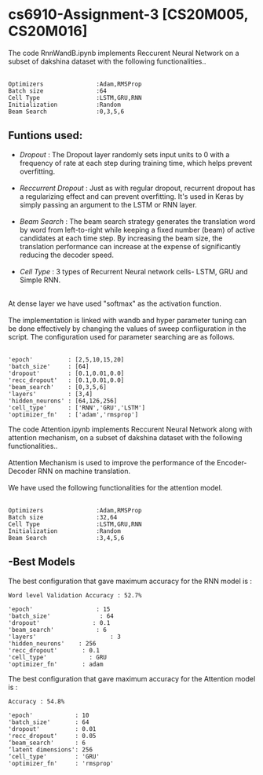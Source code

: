 # cs6910-Assignment-3 [CS20M005, CS20M016]

The code RnnWandB.ipynb implements Reccurent Neural Network on a subset of dakshina dataset with the following functionalities..<br/><br/>
```
Optimizers               :Adam,RMSProp
Batch size               :64
Cell Type                :LSTM,GRU,RNN
Initialization           :Random
Beam Search              :0,3,5,6
```
Funtions used:
-
 
* *Dropout*                : The Dropout layer randomly sets input units to 0 with a frequency of rate at each step during training time, which helps prevent overfitting.<br/><br/>
* *Reccurrent Dropout*     : Just as with regular dropout, recurrent dropout has a regularizing effect and can prevent overfitting. It's used in Keras by simply passing an      argument to the LSTM or RNN layer.<br/><br/>
* *Beam Search*            : The beam search strategy generates the translation word by word from left-to-right while keeping a fixed number (beam) of active candidates at each time step. By increasing the beam size, the translation performance can increase at the expense of significantly reducing the decoder speed.<br/><br/>
* *Cell Type*              : 3 types of Recurrent Neural network cells- LSTM, GRU and Simple RNN.<br/><br/>

At dense layer we have used "softmax" as the activation function.<br/><br/>
The implementation is linked with wandb and hyper parameter tuning can be done effectively by changing the values of sweep confiiguration in the script. The configuration used for parameter searching are as follows.<br/><br/>
```
'epoch'          : [2,5,10,15,20]
'batch_size'     : [64]
'dropout'        : [0.1,0.01,0.0]
'recc_dropout'   : [0.1,0.01,0.0]
'beam_search'    : [0,3,5,6]
'layers'         : [3,4]
'hidden_neurons' : [64,126,256]
'cell_type'      : ['RNN','GRU','LSTM']
'optimizer_fn'   : ['adam','rmsprop']
```

The code Attention.ipynb implements Reccurent Neural Network along with attention mechanism, on a subset of dakshina dataset with the following functionalities..<br/><br/>
Attention Mechanism is used to improve the performance of the Encoder-Decoder RNN on machine translation.<br><br/>
We have used the following functionalities for the attention model.<br><br/>
```
Optimizers               :Adam,RMSProp
Batch size               :32,64
Cell Type                :LSTM,GRU,RNN
Initialization           :Random
Beam Search              :3,4,5,6
```


-Best Models
-
The best configuration that gave maximum accuracy for the RNN model is :</br>
``` 
Word level Validation Accuracy : 52.7%

'epoch'	 			     : 15
'batch_size'			  : 64
'dropout' 			    : 0.1
'beam_search'			 : 6
'layers'				     : 3
'hidden_neurons'	: 256
'recc_dropout'		 : 0.1
'cell_type'			   : GRU
'optimizer_fn'		 : adam
```

The best configuration that gave maximum accuracy for the Attention model is :</br>
``` 
Accuracy : 54.8%

'epoch'            : 10
'batch_size'       : 64
'dropout'          : 0.01
'recc_dropout'     : 0.05
‘beam_search'      : 6
‘latent dimensions': 256
‘cell_type'        : 'GRU'
'optimizer_fn'     : 'rmsprop'
```


